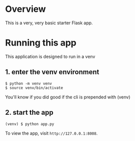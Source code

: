 # Overview
This is a very, very basic starter Flask app.

# Running this app
This application is designed to run in a venv

## 1. enter the venv environment 
```console
$ python -m venv venv
$ source venv/bin/activate
```
You'll know if you did good if the cli is prepended with (venv)

## 2. start the app
```console
(venv) $ python app.py
```
To view the app, visit `http://127.0.0.1:8008`.
